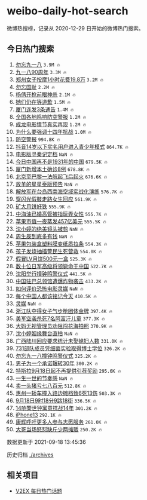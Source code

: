 # weibo-daily-hot-search

微博热搜榜，记录从 2020-12-29 日开始的微博热门搜索。

## 今日热门搜索

<!-- BEGIN -->

1. [勿忘九一八](https://s.weibo.com/weibo?q=%23%E5%8B%BF%E5%BF%98%E4%B9%9D%E4%B8%80%E5%85%AB%23&Refer=top) `3.9M 🔥`
1. [九一八90周年](https://s.weibo.com/weibo?q=%23%E4%B9%9D%E4%B8%80%E5%85%AB90%E5%91%A8%E5%B9%B4%23&Refer=top) `3.3M 🔥`
1. [郑州女子按摩1小时花费19.8万](https://s.weibo.com/weibo?q=%23%E9%83%91%E5%B7%9E%E5%A5%B3%E5%AD%90%E6%8C%89%E6%91%A91%E5%B0%8F%E6%97%B6%E8%8A%B1%E8%B4%B919.8%E4%B8%87%23&Refer=top) `3.2M 🔥`
1. [勿忘国耻](https://s.weibo.com/weibo?q=%23%E5%8B%BF%E5%BF%98%E5%9B%BD%E8%80%BB%23&Refer=top) `2.2M 🔥`
1. [杨倩开枪前眼神杀](https://s.weibo.com/weibo?q=%23%E6%9D%A8%E5%80%A9%E5%BC%80%E6%9E%AA%E5%89%8D%E7%9C%BC%E7%A5%9E%E6%9D%80%23&Refer=top) `2.1M 🔥`
1. [她们仍在等道歉](https://s.weibo.com/weibo?q=%23%E5%A5%B9%E4%BB%AC%E4%BB%8D%E5%9C%A8%E7%AD%89%E9%81%93%E6%AD%89%23&Refer=top) `1.5M 🔥`
1. [厦门连发3条通告](https://s.weibo.com/weibo?q=%23%E5%8E%A6%E9%97%A8%E8%BF%9E%E5%8F%913%E6%9D%A1%E9%80%9A%E5%91%8A%23&Refer=top) `1.4M 🔥`
1. [全国各地鸣响防空警报](https://s.weibo.com/weibo?q=%23%E5%85%A8%E5%9B%BD%E5%90%84%E5%9C%B0%E9%B8%A3%E5%93%8D%E9%98%B2%E7%A9%BA%E8%AD%A6%E6%8A%A5%23&Refer=top) `1.2M 🔥`
1. [成龙电影情节真实再现](https://s.weibo.com/weibo?q=%23%E6%88%90%E9%BE%99%E7%94%B5%E5%BD%B1%E6%83%85%E8%8A%82%E7%9C%9F%E5%AE%9E%E5%86%8D%E7%8E%B0%23&Refer=top) `1.2M 🔥`
1. [为什么要强调十四年抗战](https://s.weibo.com/weibo?q=%23%E4%B8%BA%E4%BB%80%E4%B9%88%E8%A6%81%E5%BC%BA%E8%B0%83%E5%8D%81%E5%9B%9B%E5%B9%B4%E6%8A%97%E6%88%98%23&Refer=top) `1.0M 🔥`
1. [防空警报](https://s.weibo.com/weibo?q=%E9%98%B2%E7%A9%BA%E8%AD%A6%E6%8A%A5&Refer=top) `994.8K 🔥`
1. [抖音14岁以下实名用户进入青少年模式](https://s.weibo.com/weibo?q=%23%E6%8A%96%E9%9F%B314%E5%B2%81%E4%BB%A5%E4%B8%8B%E5%AE%9E%E5%90%8D%E7%94%A8%E6%88%B7%E8%BF%9B%E5%85%A5%E9%9D%92%E5%B0%91%E5%B9%B4%E6%A8%A1%E5%BC%8F%23&Refer=top) `864.7K 🔥`
1. [电影版寻秦记定档](https://s.weibo.com/weibo?q=%23%E7%94%B5%E5%BD%B1%E7%89%88%E5%AF%BB%E7%A7%A6%E8%AE%B0%E5%AE%9A%E6%A1%A3%23&Refer=top) `NaN 🔥`
1. [今日中国再不是1931年的中国](https://s.weibo.com/weibo?q=%23%E4%BB%8A%E6%97%A5%E4%B8%AD%E5%9B%BD%E5%86%8D%E4%B8%8D%E6%98%AF1931%E5%B9%B4%E7%9A%84%E4%B8%AD%E5%9B%BD%23&Refer=top) `679.5K 🔥`
1. [厦门新增本土确诊8例](https://s.weibo.com/weibo?q=%23%E5%8E%A6%E9%97%A8%E6%96%B0%E5%A2%9E%E6%9C%AC%E5%9C%9F%E7%A1%AE%E8%AF%8A8%E4%BE%8B%23&Refer=top) `678.8K 🔥`
1. [北京至巴黎一法航起飞后起火](https://s.weibo.com/weibo?q=%23%E5%8C%97%E4%BA%AC%E8%87%B3%E5%B7%B4%E9%BB%8E%E4%B8%80%E6%B3%95%E8%88%AA%E8%B5%B7%E9%A3%9E%E5%90%8E%E8%B5%B7%E7%81%AB%23&Refer=top) `676.6K 🔥`
1. [放羊的星星泰版预告](https://s.weibo.com/weibo?q=%E6%94%BE%E7%BE%8A%E7%9A%84%E6%98%9F%E6%98%9F%E6%B3%B0%E7%89%88%E9%A2%84%E5%91%8A&Refer=top) `NaN 🔥`
1. [解放军在台岛西南海空域实战化演练](https://s.weibo.com/weibo?q=%23%E8%A7%A3%E6%94%BE%E5%86%9B%E5%9C%A8%E5%8F%B0%E5%B2%9B%E8%A5%BF%E5%8D%97%E6%B5%B7%E7%A9%BA%E5%9F%9F%E5%AE%9E%E6%88%98%E5%8C%96%E6%BC%94%E7%BB%83%23&Refer=top) `576.7K 🔥`
1. [穿闪光假肢走路女生回应](https://s.weibo.com/weibo?q=%23%E7%A9%BF%E9%97%AA%E5%85%89%E5%81%87%E8%82%A2%E8%B5%B0%E8%B7%AF%E5%A5%B3%E7%94%9F%E5%9B%9E%E5%BA%94%23&Refer=top) `561.9K 🔥`
1. [矿大月饼好铁](https://s.weibo.com/weibo?q=%23%E7%9F%BF%E5%A4%A7%E6%9C%88%E9%A5%BC%E5%A5%BD%E9%93%81%23&Refer=top) `555.9K 🔥`
1. [中海油已婚高管被指玩弄女性](https://s.weibo.com/weibo?q=%23%E4%B8%AD%E6%B5%B7%E6%B2%B9%E5%B7%B2%E5%A9%9A%E9%AB%98%E7%AE%A1%E8%A2%AB%E6%8C%87%E7%8E%A9%E5%BC%84%E5%A5%B3%E6%80%A7%23&Refer=top) `555.7K 🔥`
1. [苹果市值一夜蒸发457亿美元](https://s.weibo.com/weibo?q=%23%E8%8B%B9%E6%9E%9C%E5%B8%82%E5%80%BC%E4%B8%80%E5%A4%9C%E8%92%B8%E5%8F%91457%E4%BA%BF%E7%BE%8E%E5%85%83%23&Refer=top) `555.5K 🔥`
1. [沈小婷的绝美镜头被剪](https://s.weibo.com/weibo?q=%E6%B2%88%E5%B0%8F%E5%A9%B7%E7%9A%84%E7%BB%9D%E7%BE%8E%E9%95%9C%E5%A4%B4%E8%A2%AB%E5%89%AA&Refer=top) `NaN 🔥`
1. [周生辰到底多有钱](https://s.weibo.com/weibo?q=%23%E5%91%A8%E7%94%9F%E8%BE%B0%E5%88%B0%E5%BA%95%E5%A4%9A%E6%9C%89%E9%92%B1%23&Refer=top) `NaN 🔥`
1. [苹果包装盒塑料膜变纸质拉条](https://s.weibo.com/weibo?q=%23%E8%8B%B9%E6%9E%9C%E5%8C%85%E8%A3%85%E7%9B%92%E5%A1%91%E6%96%99%E8%86%9C%E5%8F%98%E7%BA%B8%E8%B4%A8%E6%8B%89%E6%9D%A1%23&Refer=top) `554.3K 🔥`
1. [孩子发烧抽搐警民生死营救](https://s.weibo.com/weibo?q=%23%E5%AD%A9%E5%AD%90%E5%8F%91%E7%83%A7%E6%8A%BD%E6%90%90%E8%AD%A6%E6%B0%91%E7%94%9F%E6%AD%BB%E8%90%A5%E6%95%91%23&Refer=top) `554.0K 🔥`
1. [假冒LV月饼500元一盒](https://s.weibo.com/weibo?q=%23%E5%81%87%E5%86%92LV%E6%9C%88%E9%A5%BC500%E5%85%83%E4%B8%80%E7%9B%92%23&Refer=top) `525.3K 🔥`
1. [数十位日军高级将领毙命于中国](https://s.weibo.com/weibo?q=%23%E6%95%B0%E5%8D%81%E4%BD%8D%E6%97%A5%E5%86%9B%E9%AB%98%E7%BA%A7%E5%B0%86%E9%A2%86%E6%AF%99%E5%91%BD%E4%BA%8E%E4%B8%AD%E5%9B%BD%23&Refer=top) `522.7K 🔥`
1. [沈阳举行撞钟鸣警仪式](https://s.weibo.com/weibo?q=%23%E6%B2%88%E9%98%B3%E4%B8%BE%E8%A1%8C%E6%92%9E%E9%92%9F%E9%B8%A3%E8%AD%A6%E4%BB%AA%E5%BC%8F%23&Refer=top) `441.5K 🔥`
1. [中国驻巴总领馆遭爆炸物袭击](https://s.weibo.com/weibo?q=%23%E4%B8%AD%E5%9B%BD%E9%A9%BB%E5%B7%B4%E6%80%BB%E9%A2%86%E9%A6%86%E9%81%AD%E7%88%86%E7%82%B8%E7%89%A9%E8%A2%AD%E5%87%BB%23&Refer=top) `433.2K 🔥`
1. [如何评价恐怖电影灵媒](https://s.weibo.com/weibo?q=%23%E5%A6%82%E4%BD%95%E8%AF%84%E4%BB%B7%E6%81%90%E6%80%96%E7%94%B5%E5%BD%B1%E7%81%B5%E5%AA%92%23&Refer=top) `NaN 🔥`
1. [每个中国人都该铭记今天](https://s.weibo.com/weibo?q=%23%E6%AF%8F%E4%B8%AA%E4%B8%AD%E5%9B%BD%E4%BA%BA%E9%83%BD%E8%AF%A5%E9%93%AD%E8%AE%B0%E4%BB%8A%E5%A4%A9%23&Refer=top) `410.5K 🔥`
1. [灵媒](https://s.weibo.com/weibo?q=%E7%81%B5%E5%AA%92&Refer=top) `NaN 🔥`
1. [浙江队夺得女子气步枪团体金牌](https://s.weibo.com/weibo?q=%23%E6%B5%99%E6%B1%9F%E9%98%9F%E5%A4%BA%E5%BE%97%E5%A5%B3%E5%AD%90%E6%B0%94%E6%AD%A5%E6%9E%AA%E5%9B%A2%E4%BD%93%E9%87%91%E7%89%8C%23&Refer=top) `397.4K 🔥`
1. [美军空袭杀死7名阿富汗儿童](https://s.weibo.com/weibo?q=%23%E7%BE%8E%E5%86%9B%E7%A9%BA%E8%A2%AD%E6%9D%80%E6%AD%BB7%E5%90%8D%E9%98%BF%E5%AF%8C%E6%B1%97%E5%84%BF%E7%AB%A5%23&Refer=top) `377.3K 🔥`
1. [大妈无视管理员劝阻闯花海拍照](https://s.weibo.com/weibo?q=%23%E5%A4%A7%E5%A6%88%E6%97%A0%E8%A7%86%E7%AE%A1%E7%90%86%E5%91%98%E5%8A%9D%E9%98%BB%E9%97%AF%E8%8A%B1%E6%B5%B7%E6%8B%8D%E7%85%A7%23&Refer=top) `370.9K 🔥`
1. [沈小婷姻缘舞台直拍](https://s.weibo.com/weibo?q=%23%E6%B2%88%E5%B0%8F%E5%A9%B7%E5%A7%BB%E7%BC%98%E8%88%9E%E5%8F%B0%E7%9B%B4%E6%8B%8D%23&Refer=top) `NaN 🔥`
1. [广西陆川回应要求统计未娶媳妇人数](https://s.weibo.com/weibo?q=%23%E5%B9%BF%E8%A5%BF%E9%99%86%E5%B7%9D%E5%9B%9E%E5%BA%94%E8%A6%81%E6%B1%82%E7%BB%9F%E8%AE%A1%E6%9C%AA%E5%A8%B6%E5%AA%B3%E5%A6%87%E4%BA%BA%E6%95%B0%23&Refer=top) `331.0K 🔥`
1. [731部队成员凭细菌实验取得博士学位](https://s.weibo.com/weibo?q=%23731%E9%83%A8%E9%98%9F%E6%88%90%E5%91%98%E5%87%AD%E7%BB%86%E8%8F%8C%E5%AE%9E%E9%AA%8C%E5%8F%96%E5%BE%97%E5%8D%9A%E5%A3%AB%E5%AD%A6%E4%BD%8D%23&Refer=top) `326.2K 🔥`
1. [勿忘九一八撞钟鸣警仪式](https://s.weibo.com/weibo?q=%23%E5%8B%BF%E5%BF%98%E4%B9%9D%E4%B8%80%E5%85%AB%E6%92%9E%E9%92%9F%E9%B8%A3%E8%AD%A6%E4%BB%AA%E5%BC%8F%23&Refer=top) `325.2K 🔥`
1. [男子为一个承诺辗转30年](https://s.weibo.com/weibo?q=%23%E7%94%B7%E5%AD%90%E4%B8%BA%E4%B8%80%E4%B8%AA%E6%89%BF%E8%AF%BA%E8%BE%97%E8%BD%AC30%E5%B9%B4%23&Refer=top) `300.2K 🔥`
1. [特斯拉9月18日起不再提供引荐奖励](https://s.weibo.com/weibo?q=%23%E7%89%B9%E6%96%AF%E6%8B%899%E6%9C%8818%E6%97%A5%E8%B5%B7%E4%B8%8D%E5%86%8D%E6%8F%90%E4%BE%9B%E5%BC%95%E8%8D%90%E5%A5%96%E5%8A%B1%23&Refer=top) `295.6K 🔥`
1. [一生一世的节奏感](https://s.weibo.com/weibo?q=%23%E4%B8%80%E7%94%9F%E4%B8%80%E4%B8%96%E7%9A%84%E8%8A%82%E5%A5%8F%E6%84%9F%23&Refer=top) `NaN 🔥`
1. [卖一头猪亏七八百元](https://s.weibo.com/weibo?q=%23%E5%8D%96%E4%B8%80%E5%A4%B4%E7%8C%AA%E4%BA%8F%E4%B8%83%E5%85%AB%E7%99%BE%E5%85%83%23&Refer=top) `512.8K 🔥`
1. [惠州一轿车撞入路边摊档致6死13伤](https://s.weibo.com/weibo?q=%23%E6%83%A0%E5%B7%9E%E4%B8%80%E8%BD%BF%E8%BD%A6%E6%92%9E%E5%85%A5%E8%B7%AF%E8%BE%B9%E6%91%8A%E6%A1%A3%E8%87%B46%E6%AD%BB13%E4%BC%A4%23&Refer=top) `503.3K 🔥`
1. [9月18日9时18分9路18街](https://s.weibo.com/weibo?q=%239%E6%9C%8818%E6%97%A59%E6%97%B618%E5%88%869%E8%B7%AF18%E8%A1%97%23&Refer=top) `336.5K 🔥`
1. [14响警世钟寓意抗战14年](https://s.weibo.com/weibo?q=%2314%E5%93%8D%E8%AD%A6%E4%B8%96%E9%92%9F%E5%AF%93%E6%84%8F%E6%8A%97%E6%88%9814%E5%B9%B4%23&Refer=top) `301.2K 🔥`
1. [iPhone13](https://s.weibo.com/weibo?q=iPhone13&Refer=top) `292.1K 🔥`
1. [康辉呼吁更多人参与志愿服务](https://s.weibo.com/weibo?q=%23%E5%BA%B7%E8%BE%89%E5%91%BC%E5%90%81%E6%9B%B4%E5%A4%9A%E4%BA%BA%E5%8F%82%E4%B8%8E%E5%BF%97%E6%84%BF%E6%9C%8D%E5%8A%A1%23&Refer=top) `261.0K 🔥`
1. [大哥当场怒怼缺斤少两摊贩](https://s.weibo.com/weibo?q=%23%E5%A4%A7%E5%93%A5%E5%BD%93%E5%9C%BA%E6%80%92%E6%80%BC%E7%BC%BA%E6%96%A4%E5%B0%91%E4%B8%A4%E6%91%8A%E8%B4%A9%23&Refer=top) `250.2K 🔥`

数据更新于 2021-09-18 13:45:36

<!-- END -->

历史归档 [./archives](./archives)

## 相关项目

- [V2EX 每日热门话题](https://github.com/boojack/v2ex-daily-hot-topic)
